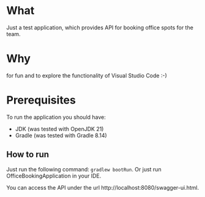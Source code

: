# What
Just a test application, which provides API for booking office spots for the team.

# Why
for fun and to explore the functionality of Visual Studio Code :-)

# Prerequisites
To run the application you should have:
- JDK (was tested with OpenJDK 21)
- Gradle (was tested with Gradle 8.14)

## How to run
Just run the following command: 
`gradlew bootRun`.
Or just run OfficeBookingApplication in your IDE.

You can access the API under the url http://localhost:8080/swagger-ui.html.
